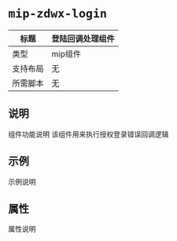 # `mip-zdwx-login`

标题|登陆回调处理组件
----|----
类型|mip组件
支持布局|无
所需脚本|无

## 说明

组件功能说明
该组件用来执行授权登录错误回调逻辑

## 示例

示例说明
<mip-zdwx-login id="example" url="https://www.baidu.com"></mip-zdwx-login>

## 属性

属性说明
